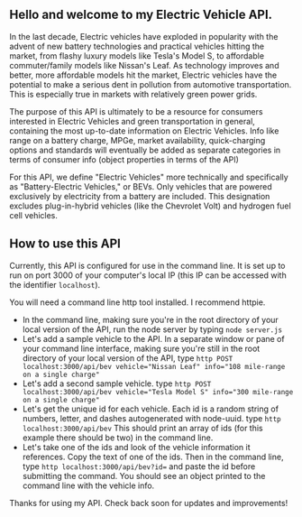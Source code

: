## Hello and welcome to my Electric Vehicle API.

In the last decade, Electric vehicles have exploded in popularity with the advent of new battery technologies and practical vehicles hitting the market, from flashy luxury models like Tesla's Model S, to affordable commuter/family models like Nissan's Leaf. As technology improves and better, more affordable models hit the market, Electric vehicles have the potential to make a serious dent in pollution from automotive transportation. This is especially true in markets with relatively green power grids.

The purpose of this API is ultimately to be a resource for consumers interested in Electric Vehicles and green transportation in general, containing the most up-to-date information on Electric Vehicles. Info like range on a battery charge, MPGe, market availability, quick-charging options and standards will eventually be added as separate categories in terms of consumer info (object properties in terms of the API)

For this API, we define "Electric Vehicles" more technically and specifically as "Battery-Electric Vehicles," or BEVs. Only vehicles that are powered exclusively by electricity from a battery are included. This designation excludes plug-in-hybrid vehicles (like the Chevrolet Volt) and hydrogen fuel cell vehicles.

## How to use this API

Currently, this API is configured for use in the command line. It is set up to run on port 3000 of your computer's local IP (this IP can be accessed with the identifier `localhost`).

You will need a command line http tool installed. I recommend httpie.

  * In the command line, making sure you're in the root directory of your local version of the API, run the node server by typing `node server.js`
  * Let's add a sample vehicle to the API. In a separate window or pane of your command line interface, making sure you're still in the root directory of your local version of the API, type `http POST localhost:3000/api/bev vehicle="Nissan Leaf" info="108 mile-range on a single charge"`
  * Let's add a second sample vehicle. type `http POST localhost:3000/api/bev vehicle="Tesla Model S" info="300 mile-range on a single charge"`
  * Let's get the unique id for each vehicle. Each id is a random string of numbers, letter, and dashes autogenerated with node-uuid. type `http localhost:3000/api/bev` This should print an array of ids (for this example there should be two) in the command line.
  * Let's take one of the ids and look of the vehicle information it references. Copy the text of one of the ids. Then in the command line, type `http localhost:3000/api/bev?id=` and paste the id before submitting the command. You should see an object printed to the command line with the vehicle info.

  Thanks for using my API. Check back soon for updates and improvements!
